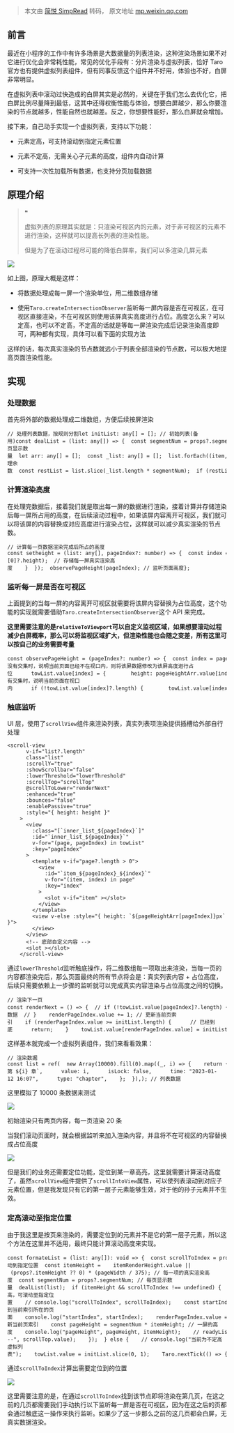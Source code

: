 > 本文由 [简悦 SimpRead](http://ksria.com/simpread/) 转码， 原文地址 [mp.weixin.qq.com](https://mp.weixin.qq.com/s/1JDmnNfuK6SOa0AlKXhIUA)

前言
--

最近在小程序的工作中有许多场景是大数据量的列表渲染，这种渲染场景如果不对它进行优化会非常耗性能，常见的优化手段有：分片渲染与虚拟列表，恰好 Taro 官方也有提供虚拟列表组件，但有同事反馈这个组件并不好用，体验也不好，白屏非常明显。

在虚拟列表中滚动过快造成的白屏其实是必然的，关键在于我们怎么去优化它，把白屏比例尽量降到最低，这其中还得权衡性能与体验，想要白屏越少，那么你要渲染的节点就越多，性能自然也就越差。反之，你想要性能好，那么白屏就会增加。

接下来，自己动手实现一个虚拟列表，支持以下功能：

*   元素定高，可支持滚动到指定元素位置
    
*   元素不定高，无需关心子元素的高度，组件内自动计算
    
*   可支持一次性加载所有数据，也支持分页加载数据
    

原理介绍
----

> ❝
> 
> 虚拟列表的原理其实就是：只渲染可视区内的元素，对于非可视区的元素不进行渲染，这样就可以提高长列表的渲染性能。
> 
> 但是为了在滚动过程尽可能的降低白屏率，我们可以多渲染几屏元素

![](https://mmbiz.qpic.cn/sz_mmbiz_png/aw5KtMic7pia6H48t2COjC9ibRwCuns5ILGiaIdvnLVweChJK7PpoJQWFk89cmuWKzocMAAia0PZiaTrfWVpgdlF8Rkg/640?wx_fmt=png&from=appmsg)

如上图，原理大概是这样：

*   将数据处理成每一屏一个渲染单位，用二维数组存储
    
*   使用`Taro.createIntersectionObserver`监听每一屏内容是否在可视区，在可视区直接渲染，不在可视区则使用该屏真实高度进行占位。高度怎么来？可以定高，也可以不定高，不定高的话就是等每一屏渲染完成后记录渲染高度即可，两种都有实现，具体可以看下面的实现方法
    

这样的话，每次真实渲染的节点数就远小于列表全部渲染的节点数，可以极大地提高页面渲染性能。

实现
--

### 处理数据

首先将外部的数据处理成二维数组，方便后续按屏渲染

```
// 处理列表数据，按规则分割let initList: any[] = []; // 初始列表(备用)const dealList = (list: any[]) => {  const segmentNum = props?.segmentNum; // 每页显示数量  let arr: any[] = [];  const _list: any[] = [];  list.forEach((item, index) => {    arr.push(item);    if ((index + 1) % segmentNum === 0) {      _list.push(arr);      arr = [];    }  });  // 处理余数  const restList = list.slice(_list.length * segmentNum);  if (restList.length) {    _list.push(restList);  }  initList = _list;};
```

### 计算渲染高度

在处理完数据后，接着我们就是取出每一屏的数据进行渲染，接着计算并存储渲染后每一屏所占用的高度，在后续滚动过程中，如果该屏内容离开可视区，我们就可以将该屏的内容替换成对应高度进行渲染占位，这样就可以减少真实渲染的节点数。

```
// 计算每一页数据渲染完成后所占的高度const setheight = (list: any[], pageIndex?: number) => {  const index = pageIndex ?? renderPageIndex.value;  const query = Taro.createSelectorQuery();  query.select(`.inner_list_${index}`).boundingClientRect();  query.exec((res) => {    if (list?.length) {      pageHeightArr.value.push(res?.[0]?.height);  // 存储每一屏真实渲染高度    }  });  observePageHeight(pageIndex); // 监听页面高度};
```

### 监听每一屏是否在可视区

上面提到的当每一屏的内容离开可视区就需要将该屏内容替换为占位高度，这个功能的实现就需要借助`Taro.createIntersectionObserver`这个 API 来完成。

**这里需要注意的是`relativeToViewport`可以自定义监视区域，如果想要滚动过程减少白屏概率，那么可以将监视区域扩大，但渲染性能也会随之变差，所有这里可以按自己的业务需要考量**

```
const observePageHeight = (pageIndex?: number) => {  const index = pageIndex ?? renderPageIndex.value;  observer = Taro.createIntersectionObserver(    currentPage.page as any,  ).relativeToViewport({    top: props?.screenNum * pageHeight,    bottom: props?.screenNum * pageHeight,  });  console.log('observer', observer);  // console.log("index", `.inner_list_${index}`);  observer?.observe(`.inner_list_${index}`, (res) => {    console.log(`.inner_list_${index}`, res.intersectionRatio);    if (res.intersectionRatio <= 0) {      // 当没有交集时，说明当前页面已经不在视口内，则将该屏数据修改为该屏高度进行占位      towList.value[index] = {        height: pageHeightArr.value[index],      };    } else {      // 当有交集时，说明当前页面在视口内      if (!towList.value[index]?.length) {        towList.value[index] = initList[index];      }    }  });};
```

### 触底监听

UI 层，使用了`scrollView`组件来渲染列表，真实列表项渲染提供插槽给外部自行处理

```
<scroll-view
      v-if="list?.length"
      class="list"
      :scrollY="true"
      :showScrollbar="false"
      :lowerThreshold="lowerThreshold"
      :scrollTop="scrollTop"
      @scrollToLower="renderNext"
      :enhanced="true"
      :bounces="false"
      :enablePassive="true"
      :style="{ height: height }"
    >
      <view
        :class="[`inner_list_${pageIndex}`]"
        :id="`inner_list_${pageIndex}`"
        v-for="(page, pageIndex) in towList"
        :key="pageIndex"
      >
        <template v-if="page?.length > 0">
          <view
            :id="`item_${pageIndex}_${index}`"
            v-for="(item, index) in page"
            :key="index"
          >
            <slot v-if="item" ></slot>
          </view>
        </template>
        <view v-else :style="{ height: `${pageHeightArr[pageIndex]}px` }">
        </view>
      </view>
      <!-- 底部自定义内容 -->
      <slot ></slot>
    </scroll-view>
```

通过`lowerThreshold`监听触底操作，将二维数组每一项取出来渲染，当每一页的内容都渲染完后，那么页面最终的所有节点将会是：真实列表内容 + 占位高度，后续只需要依赖上一步骤的监听就可以完成真实内容渲染与占位高度之间的切换。

```
// 渲染下一页const renderNext = () => {  // if (!towList.value[pageIndex]?.length) {  //   // 无数据  // }    renderPageIndex.value += 1; // 更新当前页索引    if (renderPageIndex.value >= initList.length) {      // 已经到底      return;    }    towList.value[renderPageIndex.value] = initList[renderPageIndex.value];    Taro.nextTick(() => {      setheight(props?.list);    });};
```

这样基本就完成一个虚拟列表组件，我们来看看效果：

```
// 渲染数据const list = ref(  new Array(10000).fill(0).map((_, i) => {    return {      label: `第 ${i} 章`,      value: i,      isLock: false,      time: "2023-01-12 16:07",      type: "chapter",    };  }),); // 列表数据
```

这里模拟了 10000 条数据来测试

![](https://mmbiz.qpic.cn/sz_mmbiz_png/aw5KtMic7pia6H48t2COjC9ibRwCuns5ILGTdcgsHa2xjFgbv9OYuFd8iakNL08oE4icWGBOd5zPefNlV6t5uVvZebg/640?wx_fmt=png&from=appmsg)

初始渲染只有两页内容，每一页渲染 20 条

当我们滚动页面时，就会根据监听来加入渲染内容，并且将不在可视区的内容替换成占位高度

![](https://mmbiz.qpic.cn/sz_mmbiz_png/aw5KtMic7pia6H48t2COjC9ibRwCuns5ILGO0xSycl0ic46xibibcFyqsLy1WDtvLLmv3nqbgaib0NhxgNyvVlCqvrqQg/640?wx_fmt=png&from=appmsg)

但是我们的业务还需要定位功能，定位到某一章高亮，这里就需要计算滚动高度了，虽然`scrollView`组件提供了`scrollIntoView`属性，可以使列表滚动到对应子元素位置，但是我发现只有它的第一层子元素能够生效，对于他的孙子元素并不生效。

### 定高滚动至指定位置

由于我这里是按页来渲染的，需要定位到的元素并不是它的第一层子元素，所以这个方法在这里并不适用，最终只能计算滚动高度来实现。

```
const formateList = (list: any[]): void => {  const scrollToIndex = props?.scrollToIndex; // 滚动到指定位置  const itemHeight =    itemRenderHeight.value || (props?.itemHeight ?? 0) * (pageWidth / 375); // 每一项的真实渲染高度  const segmentNum = props?.segmentNum; // 每页显示数量  dealList(list);  if (itemHeight && scrollToIndex !== undefined) {    // 定高，可滚动至指定位置    // console.log("scrollToIndex", scrollToIndex);    const startIndex = Math.floor(scrollToIndex / segmentNum); // 找到当前索引所在的页面    console.log("startIndex", startIndex);    renderPageIndex.value = startIndex; // 更新当前页索引    const pageHeight = segmentNum * itemHeight; // 一屏的高度    console.log("pageHeight", pageHeight, itemHeight);    // readyList    for (let i = 0; i < startIndex; i++) {      pageHeightArr.value[i] = pageHeight;      towList.value[i] = {        height: pageHeight,      };    }    towList.value[startIndex] = initList[startIndex];    if (startIndex + 1 < initList.length) {      towList.value[startIndex + 1] = initList[startIndex + 1];    }    Taro.nextTick(() => {      for (let i = 0; i < startIndex; i++) {        // observePageHeight(i);        setheight(list, i);      }      scrollTop.value = scrollToIndex * itemHeight;      console.log("scrollTop---", scrollTop.value);    });  } else {    // console.log("当前为不定高虚拟列表");    towList.value = initList.slice(0, 1);    Taro.nextTick(() => {      setheight(list);    });  }};
```

通过`scrollToIndex`计算出需要定位到的位置

![](https://mmbiz.qpic.cn/sz_mmbiz_png/aw5KtMic7pia6H48t2COjC9ibRwCuns5ILGoodA2bYWyhkgZeAFjMP94Ze5jMARCKN75pxws1LG0ZlhI9dD7zjZIg/640?wx_fmt=png&from=appmsg)

这里需要注意的是，在通过`scrollToIndex`找到该节点即将渲染在第几页，在这之前的几页都需要我们手动执行以下监听每一屏是否在可视区，因为在这之后的页都会通过触底这一操作来执行监听。如果少了这一步那么之前的这几页都会白屏，无真实数据渲染。